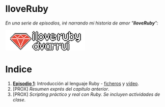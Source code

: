 
# IloveRuby

_En una serie de episodios, iré narrando mi historia de amor "**IloveRuby**":_

![](assets/images/logo.png)

# Indice

1. **[Episodio 1](#episodio-1)**: Introducción al lenguaje Ruby - [ficheros](episode/01.introduccion/) y [vídeo](https://tube.xy-space.de/w/xoHDj1T5zkfzuiATk5zG3Y).
2. [PROX] _Resumen exprés del capítulo anterior_.
3. [PROX] _Scripting práctico y real con Ruby. Se incluyen actividades de clase_.

